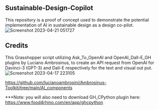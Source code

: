 ## Sustainable-Design-Copilot

This repository is a proof of concept used to demonstrate the potential implementation of AI in sustainable design as a design co-pilot. <br />
![Screenshot 2023-04-21 051727](https://user-images.githubusercontent.com/114206649/233598604-231af4b8-6e2d-4c48-9970-81d3410cee34.jpg)


## Credits 
This Grasshopper script utilizing Ask_To_OpenAI and OpenAI_Dall-E_GH plugins by Luciano Ambrosinus, to create an API request from OpenAI for Davinci-3 (GPT-3) and Dall-E respectively for the text and visual out put. <br />
![Screenshot 2023-04-17 223105](https://user-images.githubusercontent.com/114206649/233598710-d0d1a44c-94b9-4225-b250-3538651aa37f.jpg)

https://github.com/lucianoambrosini/Ambrosinus-Toolkit/tree/main/AI_components




***Note: you will also need to download GH_CPython plugin here: https://www.food4rhino.com/en/app/ghcpython

